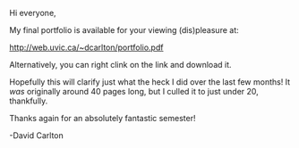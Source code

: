 Hi everyone,

My final portfolio is available for your viewing (dis)pleasure at:

http://web.uvic.ca/~dcarlton/portfolio.pdf

Alternatively, you can right clink on the link and download it.

Hopefully this will clarify just what the heck I did over the last few months! It *was* originally around 40 pages long, but I culled it to just under 20, thankfully.

Thanks again for an absolutely fantastic semester!

-David Carlton
